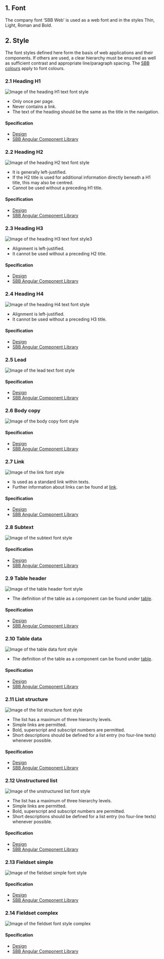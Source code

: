 ## 1. Font
The company font ‘SBB Web’ is used as a web font and in the styles Thin, Light, Roman and Bold.

## 2. Style
The font styles defined here form the basis of web applications and their components. If others are used, a clear hierarchy must be ensured as well as sufficient contrast and appropriate line/paragraph spacing. The [SBB colours](https://digital.sbb.ch/en/farben) apply to font colours.

### 2.1 Heading H1
![Image of the heading H1 text font style](https://raw.githubusercontent.com/sbb-design-systems/design-system-website-documentation/master/documentation/basics/typography/images/typo_h1.png 'class: image')
* Only once per page.
* Never contains a link.
* The text of the heading should be the same as the title in the navigation.

#### Specification
* [Design](https://sbb.invisionapp.com/d/main#/console/15744722/331796872/inspect)
* [SBB Angular Component Library](https://sbb-angular.app.sbb.ch/latest/typography)

### 2.2 Heading H2
![Image of the heading H2 text font style](https://raw.githubusercontent.com/sbb-design-systems/design-system-website-documentation/master/documentation/basics/typography/images/typo_h2.png 'class: image')
* It is generally left-justified.
* If the H2 title is used for additional information directly beneath a H1 title, this may also be centred.
* Cannot be used without a preceding H1 title.

#### Specification
* [Design](https://sbb.invisionapp.com/d/main#/console/15744722/331796873/inspect)
* [SBB Angular Component Library](https://sbb-angular.app.sbb.ch/latest/typography)

### 2.3 Heading H3
![Image of the heading H3 text font style3](https://raw.githubusercontent.com/sbb-design-systems/design-system-website-documentation/master/documentation/basics/typography/images/typo_h3.png 'class: image')
* Alignment is left-justified.
* It cannot be used without a preceding H2 title.

#### Specification
* [Design](https://sbb.invisionapp.com/d/main#/console/15744722/331796874/inspect)
* [SBB Angular Component Library](https://sbb-angular.app.sbb.ch/latest/typography)

### 2.4 Heading H4
![Image of the heading H4 text font style](https://raw.githubusercontent.com/sbb-design-systems/design-system-website-documentation/master/documentation/basics/typography/images/typo_h4.png 'class: image')
* Alignment is left-justified.
* It cannot be used without a preceding H3 title.

#### Specification
* [Design](lhttps://sbb.invisionapp.com/d/main#/console/15744722/331796875/inspect)
* [SBB Angular Component Library](https://sbb-angular.app.sbb.ch/latest/typography)

### 2.5 Lead
![Image of the lead text font style](https://raw.githubusercontent.com/sbb-design-systems/design-system-website-documentation/master/documentation/basics/typography/images/typo_lead.png 'class: image')

#### Specification
* [Design](https://sbb.invisionapp.com/d/main#/console/15744722/331796876/inspect)
* [SBB Angular Component Library](https://sbb-angular.app.sbb.ch/latest/typography)


### 2.6 Body copy
![Image of the body copy font style](https://raw.githubusercontent.com/sbb-design-systems/design-system-website-documentation/master/documentation/basics/typography/images/typo_copy.png 'class: image')

#### Specification
* [Design](https://sbb.invisionapp.com/d/main#/console/15744722/331796877/inspect)
* [SBB Angular Component Library](https://sbb-angular.app.sbb.ch/latest/typography)

### 2.7 Link
![Image of the link font style](https://raw.githubusercontent.com/sbb-design-systems/design-system-website-documentation/master/documentation/basics/typography/images/typo_link.png 'class: image')
* Is used as a standard link within texts.
* Further information about links can be found at [link](https://digital.sbb.ch/en/website/components/link).

#### Specification
* [Design](https://sbb.invisionapp.com/d/main#/console/15744722/331796878/inspect)
* [SBB Angular Component Library](https://sbb-angular.app.sbb.ch/latest/typography)

### 2.8 Subtext
![Image of the subtext font style](https://raw.githubusercontent.com/sbb-design-systems/design-system-website-documentation/master/documentation/basics/typography/images/typo_subtext.png 'class: image')

#### Specification
* [Design](https://sbb.invisionapp.com/d/main#/console/15744722/331796879/inspect)
* [SBB Angular Component Library](https://sbb-angular.app.sbb.ch/latest/typography)

### 2.9 Table header
![Image of the table header font style](https://raw.githubusercontent.com/sbb-design-systems/design-system-website-documentation/master/documentation/basics/typography/images/typo_table_header.png 'class: image')
* The definition of the table as a component can be found under [table](https://digital.sbb.ch/en/website/components/table).

#### Specification
* [Design](https://sbb.invisionapp.com/d/main#/console/15744722/331796882/inspect)
* [SBB Angular Component Library](https://sbb-angular.app.sbb.ch/latest/typography)

### 2.10 Table data
![Image of the table data font style](https://raw.githubusercontent.com/sbb-design-systems/design-system-website-documentation/master/documentation/basics/typography/images/typo_table_data.png 'class: image')
* The definition of the table as a component can be found under [table](https://digital.sbb.ch/en/website/components/table).

#### Specification
* [Design](https://sbb.invisionapp.com/d/main#/console/15744722/331796883/inspect)
* [SBB Angular Component Library](https://sbb-angular.app.sbb.ch/latest/typography)

### 2.11 List structure
![Image of the list structure font style](https://raw.githubusercontent.com/sbb-design-systems/design-system-website-documentation/master/documentation/basics/typography/images/typo_list_ordered.png 'class: image')
* The list has a maximum of three hierarchy levels.
* Simple links are permitted.
* Bold, superscript and subscript numbers are permitted.
* Short descriptions should be defined for a list entry (no four-line texts) whenever possible.

#### Specification
* [Design](https://sbb.invisionapp.com/d/main#/console/15744722/331796880/inspect)
* [SBB Angular Component Library](https://sbb-angular.app.sbb.ch/latest/typography)

### 2.12 Unstructured list
![Image of the unstructured list font style](https://raw.githubusercontent.com/sbb-design-systems/design-system-website-documentation/master/documentation/basics/typography/images/typo_list_unordered.png 'class: image')
* The list has a maximum of three hierarchy levels.
* Simple links are permitted.
* Bold, superscript and subscript numbers are permitted.
* Short descriptions should be defined for a list entry (no four-line texts) whenever possible.

#### Specification
* [Design](https://sbb.invisionapp.com/d/main#/console/15744722/331796881/inspect)
* [SBB Angular Component Library](https://sbb-angular.app.sbb.ch/latest/typography)

### 2.13 Fieldset simple
![Image of the fieldset simple font style](https://raw.githubusercontent.com/sbb-design-systems/design-system-website-documentation/master/documentation/basics/typography/images/typo_fieldset_default.png 'class: image')

#### Specification
* [Design](https://sbb.invisionapp.com/d/main#/console/15744722/328082546/inspect)
* [SBB Angular Component Library](https://sbb-angular.app.sbb.ch/latest/typography)

### 2.14 Fieldset complex
![Image of the fieldset font style complex](https://raw.githubusercontent.com/sbb-design-systems/design-system-website-documentation/master/documentation/basics/typography/images/typo_fieldset_nested.png 'class: image')

#### Specification
* [Design](https://sbb.invisionapp.com/d/main#/console/15744722/328082547/inspect)
* [SBB Angular Component Library](https://sbb-angular.app.sbb.ch/latest/typography)
